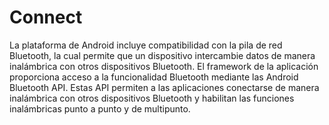 # Connect
La plataforma de Android incluye compatibilidad con la pila de red Bluetooth, la cual permite que un dispositivo intercambie datos 
de manera inalámbrica con otros dispositivos Bluetooth. El framework de la aplicación proporciona acceso a la funcionalidad Bluetooth 
mediante las Android Bluetooth API. Estas API permiten a las aplicaciones conectarse de manera inalámbrica con otros dispositivos 
Bluetooth y habilitan las funciones inalámbricas punto a punto y de multipunto.
